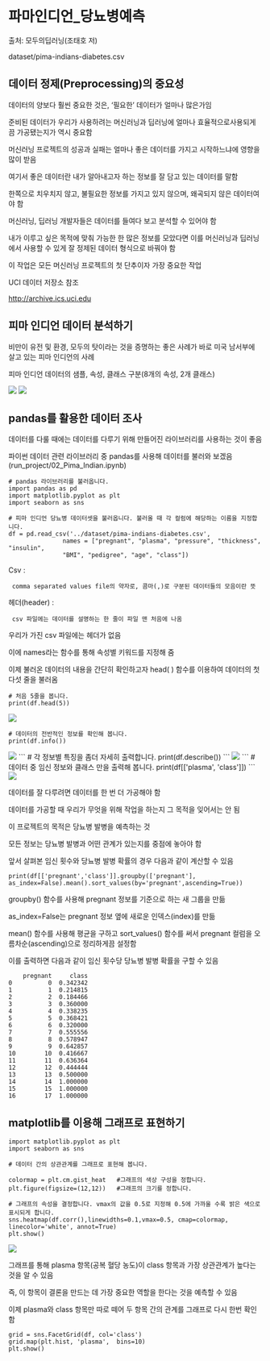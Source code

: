 # 파마인디언_당뇨병예측

출처: 모두의딥러닝(조태호 저)

dataset/pima-indians-diabetes.csv

## 데이터 정제(Preprocessing)의 중요성

데이터의 양보다 훨씬 중요한 것은, ‘필요한’ 데이터가 얼마나 많은가임

준비된 데이터가 우리가 사용하려는 머신러닝과 딥러닝에 얼마나 효율적으로사용되게끔 가공됐는지가 역시 중요함

머신러닝 프로젝트의 성공과 실패는 얼마나 좋은 데이터를 가지고 시작하느냐에 영향을 많이 받음

여기서 좋은 데이터란 내가 알아내고자 하는 정보를 잘 담고 있는 데이터를 말함

한쪽으로 치우치지 않고, 불필요한 정보를 가지고 있지 않으며, 왜곡되지 않은 데이터여야 함

머신러닝, 딥러닝 개발자들은 데이터를 들여다 보고 분석할 수 있어야 함

내가 이루고 싶은 목적에 맞춰 가능한 한 많은 정보를 모았다면 이를 머신러닝과 딥러닝에서 사용할 수 있게 잘 정제된 데이터 형식으로 바꿔야 함

이 작업은 모든 머신러닝 프로젝트의 첫 단추이자 가장 중요한 작업
 
UCI 데이터 저장소 참조

http://archive.ics.uci.edu

## 피마 인디언 데이터 분석하기

비만이 유전 및 환경, 모두의 탓이라는 것을 증명하는 좋은 사례가 바로 미국 남서부에 살고 있는 피마 인디언의 사례

피마 인디언 데이터의 샘플, 속성, 클래스 구분(8개의 속성, 2개 클래스)

<img src="https://user-images.githubusercontent.com/54765256/90971001-82041b00-e546-11ea-87a9-4b41eae49e0f.png">

<img src="https://user-images.githubusercontent.com/54765256/90971022-b7106d80-e546-11ea-9349-cea9574b7a71.png">

## pandas를 활용한 데이터 조사

데이터를 다룰 때에는 데이터를 다루기 위해 만들어진 라이브러리를 사용하는 것이 좋음

파이썬 데이터 관련 라이브러리 중 pandas를 사용해 데이터를 불러와 보겠음(run_project/02_Pima_Indian.ipynb)

```
# pandas 라이브러리를 불러옵니다.
import pandas as pd
import matplotlib.pyplot as plt
import seaborn as sns

# 피마 인디언 당뇨병 데이터셋을 불러옵니다. 불러올 때 각 컬럼에 해당하는 이름을 지정합니다.
df = pd.read_csv('../dataset/pima-indians-diabetes.csv',
               names = ["pregnant", "plasma", "pressure", "thickness", "insulin", 
               "BMI", "pedigree", "age", "class"])
```

Csv :

     comma separated values file의 약자로, 콤마(,)로 구분된 데이터들의 모음이란 뜻
     
헤더(header)  :

     csv 파일에는 데이터를 설명하는 한 줄이 파일 맨 처음에 나옴
     
우리가 가진 csv 파일에는 헤더가 없음

이에 names라는 함수를 통해 속성별 키워드를 지정해 줌

이제 불러온 데이터의 내용을 간단히 확인하고자 head( ) 함수를 이용하여 데이터의 첫 다섯 줄을 불러옴

```
# 처음 5줄을 봅니다.
print(df.head(5))
```
<img src="https://user-images.githubusercontent.com/54765256/90971207-74e82b80-e548-11ea-89e1-6db65b4ee6ec.png">

```
# 데이터의 전반적인 정보를 확인해 봅니다.
print(df.info())
```
<img src="https://user-images.githubusercontent.com/54765256/90971219-9a753500-e548-11ea-956e-9570cafdb5f7.png">
```
# 각 정보별 특징을 좀더 자세히 출력합니다.
print(df.describe())
```
<img src="https://user-images.githubusercontent.com/54765256/90971228-aeb93200-e548-11ea-8f9f-f716565dddc3.png">
```
# 데이터 중 임신 정보와 클래스 만을 출력해 봅니다.
print(df[['plasma', 'class']])
```
<img src="https://user-images.githubusercontent.com/54765256/90971236-c85a7980-e548-11ea-8532-d29657a6cbd3.png">

데이터를 잘 다루려면 데이터를 한 번 더 가공해야 함

데이터를 가공할 때 우리가 무엇을 위해 작업을 하는지 그 목적을 잊어서는 안 됨

이 프로젝트의 목적은 당뇨병 발병을 예측하는 것

모든 정보는 당뇨병 발병과 어떤 관계가 있는지를 중점에 놓아야 함

앞서 살펴본 임신 횟수와 당뇨병 발병 확률의 경우 다음과 같이 계산할 수 있음
```
print(df[['pregnant','class']].groupby(['pregnant'], as_index=False).mean().sort_values(by='pregnant',ascending=True))
```
groupby() 함수를 사용해 pregnant 정보를 기준으로 하는 새 그룹을 만듦

as_index=False는 pregnant 정보 옆에 새로운 인덱스(index)를 만듦

mean() 함수를 사용해 평균을 구하고 sort_values() 함수를 써서 pregnant 컬럼을 오름차순(ascending)으로 정리하게끔 설정함

이를 출력하면 다음과 같이 임신 횟수당 당뇨병 발병 확률을 구할 수 있음

```
    pregnant     class
0          0  0.342342
1          1  0.214815
2          2  0.184466
3          3  0.360000
4          4  0.338235
5          5  0.368421
6          6  0.320000
7          7  0.555556
8          8  0.578947
9          9  0.642857
10        10  0.416667
11        11  0.636364
12        12  0.444444
13        13  0.500000
14        14  1.000000
15        15  1.000000
16        17  1.000000
```

## matplotlib를 이용해 그래프로 표현하기
```
import matplotlib.pyplot as plt
import seaborn as sns

# 데이터 간의 상관관계를 그래프로 표현해 봅니다.

colormap = plt.cm.gist_heat   #그래프의 색상 구성을 정합니다.
plt.figure(figsize=(12,12))   #그래프의 크기를 정합니다.

# 그래프의 속성을 결정합니다. vmax의 값을 0.5로 지정해 0.5에 가까울 수록 밝은 색으로 표시되게 합니다.
sns.heatmap(df.corr(),linewidths=0.1,vmax=0.5, cmap=colormap, linecolor='white', annot=True)
plt.show()
```
<img src="https://user-images.githubusercontent.com/54765256/90971510-ce9e2500-e54b-11ea-878f-b64434e48340.png">

그래프를 통해 plasma 항목(공복 혈당 농도)이 class 항목과 가장 상관관계가 높다는 것을 알 수 있음

즉, 이 항목이 결론을 만드는 데 가장 중요한 역할을 한다는 것을 예측할 수 있음

이제 plasma와 class 항목만 따로 떼어 두 항목 간의 관계를 그래프로 다시 한번 확인함

```
grid = sns.FacetGrid(df, col='class')
grid.map(plt.hist, 'plasma',  bins=10)
plt.show()

```














